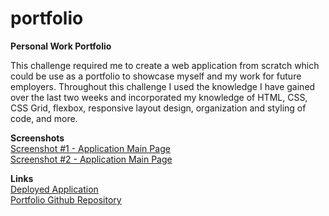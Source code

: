 # portfolio

<strong>Personal Work Portfolio</strong>

This challenge required me to create a web application from scratch which could be use as a portfolio to showcase myself and my work for future employers. Throughout this challenge I used the knowledge I have gained over the last two weeks and incorporated my knowledge of HTML, CSS, CSS Grid, flexbox, responsive layout design, organization and styling of code, and more.

<strong>Screenshots</strong><br>
<a href="https://user-images.githubusercontent.com/72776042/102717603-a8418980-42a0-11eb-926f-0fa2e18bd3a0.png">Screenshot #1 - Application Main Page</a><br>
<a href="https://user-images.githubusercontent.com/72776042/102717662-f48cc980-42a0-11eb-8af6-0e8df5752140.png">Screenshot #2 - Application Main Page</a>


<strong>Links</strong><br>
<a href="https://emarshall121.github.io/portfolio/">Deployed Application</a><br>
<a href="https://github.com/emarshall121/portfolio">Portfolio Github Repository</a>
